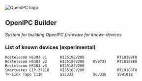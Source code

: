 ![OpenIPC logo][logo]

## OpenIPC Builder
_System for building OpenIPC firmware for known devices_


### List of known devices (experimental)

```
Rostelecom HS303 v1      HI3518EV200               RTL8188FU
Rostelecom HS303 v2      HI3518EV200    OV9732     RTL8188EU
Rostelecom HS303 v3      HI3518EV200
Smartwares CIP-37210     HI3518EV200               RTL8188FU
TP-Link Tapo C110        SSC333         SC3338     SSW101B

```


[logo]: https://openipc.org/assets/openipc-logo-black.svg

